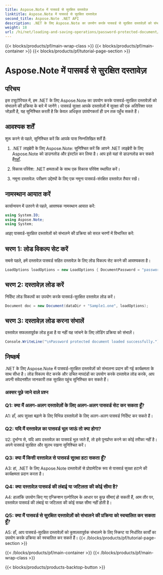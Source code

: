 ```yaml
---
title: Aspose.Note में पासवर्ड से सुरक्षित दस्तावेज़
linktitle: Aspose.Note में पासवर्ड से सुरक्षित दस्तावेज़
second_title: Aspose.Note .NET API
description: .NET के लिए Aspose.Note का उपयोग करके पासवर्ड से सुरक्षित दस्तावेज़ों को संभालना सीखें। अपनी संवेदनशील जानकारी आसानी से सुरक्षित करें।
weight: 18
url: /hi/net/loading-and-saving-operations/password-protected-document/
---
```


{{< blocks/products/pf/main-wrap-class >}}
{{< blocks/products/pf/main-container >}}
{{< blocks/products/pf/tutorial-page-section >}}

# Aspose.Note में पासवर्ड से सुरक्षित दस्तावेज़

## परिचय

इस ट्यूटोरियल में, हम .NET के लिए Aspose.Note का उपयोग करके पासवर्ड-सुरक्षित दस्तावेज़ों को संभालने की प्रक्रिया के बारे में जानेंगे। पासवर्ड सुरक्षा आपके दस्तावेज़ों में सुरक्षा की एक अतिरिक्त परत जोड़ती है, यह सुनिश्चित करती है कि केवल अधिकृत उपयोगकर्ता ही उन तक पहुँच सकते हैं।

## आवश्यक शर्तें

शुरू करने से पहले, सुनिश्चित करें कि आपके पास निम्नलिखित शर्तें हैं:

1. .NET लाइब्रेरी के लिए Aspose.Note: सुनिश्चित करें कि आपने .NET लाइब्रेरी के लिए Aspose.Note को डाउनलोड और इंस्टॉल कर लिया है। आप इसे यहां से डाउनलोड कर सकते हैं[यहाँ](https://releases.aspose.com/note/net/).

2. विकास परिवेश: .NET क्षमताओं के साथ एक विकास परिवेश स्थापित करें।

3. नमूना दस्तावेज़: परीक्षण उद्देश्यों के लिए एक नमूना पासवर्ड-संरक्षित दस्तावेज़ तैयार रखें।

## नामस्थान आयात करें

कार्यान्वयन में उतरने से पहले, आवश्यक नामस्थान आयात करें:

```csharp
using System.IO;
using Aspose.Note;
using System;
```

आइए पासवर्ड-सुरक्षित दस्तावेज़ों को संभालने की प्रक्रिया को सरल चरणों में विभाजित करें:

## चरण 1: लोड विकल्प सेट करें

सबसे पहले, हमें दस्तावेज़ पासवर्ड सहित दस्तावेज़ के लिए लोड विकल्प सेट करने की आवश्यकता है।

```csharp
LoadOptions loadOptions = new LoadOptions { DocumentPassword = "password" };
```

## चरण 2: दस्तावेज़ लोड करें

निर्दिष्ट लोड विकल्पों का उपयोग करके पासवर्ड-सुरक्षित दस्तावेज़ लोड करें।

```csharp
Document doc = new Document(dataDir + "Sample1.one", loadOptions);
```

## चरण 3: दस्तावेज़ लोड करना संभालें

दस्तावेज़ सफलतापूर्वक लोड हुआ है या नहीं यह जांचने के लिए लोडिंग प्रक्रिया को संभालें।

```csharp
Console.WriteLine("\nPassword protected document loaded successfully.");
```

## निष्कर्ष

.NET के लिए Aspose.Note में पासवर्ड-सुरक्षित दस्तावेज़ों को संभालना प्रदान की गई कार्यक्षमता के साथ सीधा है। लोड विकल्प सेट करके और उचित मापदंडों का उपयोग करके दस्तावेज़ लोड करके, आप अपनी संवेदनशील जानकारी तक सुरक्षित पहुंच सुनिश्चित कर सकते हैं।

### अक्सर पूछे जाने वाले प्रश्न

### Q1: क्या मैं अलग-अलग दस्तावेज़ों के लिए अलग-अलग पासवर्ड सेट कर सकता हूँ?

A1: हाँ, आप सुरक्षा बढ़ाने के लिए विभिन्न दस्तावेज़ों के लिए अलग-अलग पासवर्ड निर्दिष्ट कर सकते हैं।

### Q2: यदि मैं दस्तावेज़ का पासवर्ड भूल जाऊं तो क्या होगा?

उ2: दुर्भाग्य से, यदि आप दस्तावेज़ का पासवर्ड भूल जाते हैं, तो इसे पुनर्प्राप्त करने का कोई तरीका नहीं है। अपने पासवर्ड सुरक्षित और सुलभ रखना सुनिश्चित करें।

### Q3: क्या मैं किसी दस्तावेज़ से पासवर्ड सुरक्षा हटा सकता हूँ?

A3: हां, .NET के लिए Aspose.Note दस्तावेज़ों से प्रोग्रामेटिक रूप से पासवर्ड सुरक्षा हटाने की कार्यक्षमता प्रदान करता है।

### Q4: क्या दस्तावेज़ पासवर्ड की लंबाई या जटिलता की कोई सीमा है?

A4: हालांकि उपयोग किए गए एन्क्रिप्शन एल्गोरिदम के आधार पर कुछ सीमाएं हो सकती हैं, आम तौर पर, दस्तावेज़ पासवर्ड की लंबाई या जटिलता की कोई सख्त सीमा नहीं होती है।

### Q5: क्या मैं पासवर्ड से सुरक्षित दस्तावेज़ों को संभालने की प्रक्रिया को स्वचालित कर सकता हूँ?

A5: हाँ, आप पासवर्ड-सुरक्षित दस्तावेज़ों को कुशलतापूर्वक संभालने के लिए स्क्रिप्ट या निर्धारित कार्यों का उपयोग करके प्रक्रिया को स्वचालित कर सकते हैं।
{{< /blocks/products/pf/tutorial-page-section >}}

{{< /blocks/products/pf/main-container >}}
{{< /blocks/products/pf/main-wrap-class >}}

{{< blocks/products/products-backtop-button >}}
